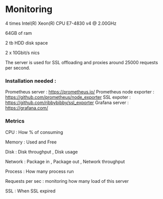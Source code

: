 # Monitoring

4 times Intel(R) Xeon(R) CPU E7-4830 v4 @ 2.00GHz

64GB of ram

2 tb HDD disk space

2 x 10Gbit/s nics

The server is used for SSL offloading and proxies around 25000 requests per second.

###  Installation needed :
Prometheus server : https://prometheus.io/
Prometheus node exporter : https://github.com/prometheus/node_exporter
SSL expoter : https://github.com/ribbybibby/ssl_exporter
Grafana server : https://grafana.com/

### Metrics 

CPU : How % of consuming 

Memory : Used and Free

Disk : Disk throughput , Disk usage

Network : Package in , Package out , Network throughput

Process : How many process run

Requests per sec : monitoring how many load of this server

SSL : When SSL expired 
